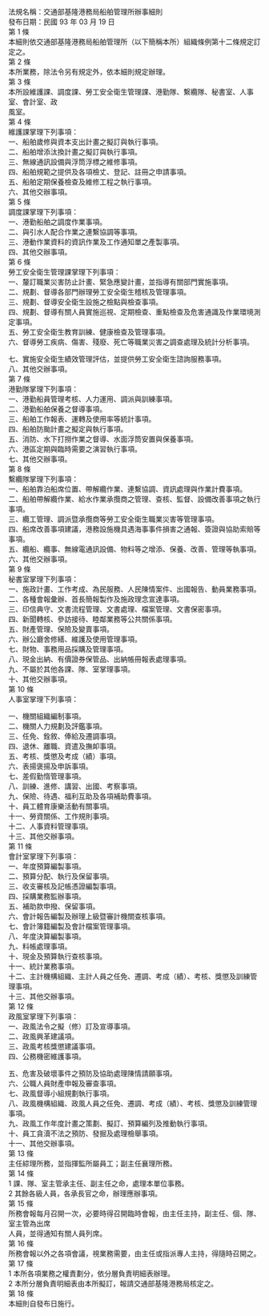 法規名稱：交通部基隆港務局船舶管理所辦事細則  
發布日期：民國 93 年 03 月 19 日  
第 1 條  
本細則依交通部基隆港務局船舶管理所（以下簡稱本所）組織條例第十二條規定訂定之。  
第 2 條  
本所業務，除法令另有規定外，依本細則規定辦理。  
第 3 條  
本所設維護課、調度課、勞工安全衛生管理課、港勤隊、繫纜隊、秘書室、人事室、會計室、政  
風室。  
第 4 條  
維護課掌理下列事項：  
一、船舶歲修與資本支出計畫之擬訂與執行事項。  
二、船舶增添汰換計畫之擬訂與執行事項。  
三、無線通訊設備與浮筒浮標之維修事項。  
四、船舶規範之提供及各項檢丈、登記、註冊之申請事項。  
五、船舶定期保養檢查及維修工程之執行事項。  
六、其他交辦事項。  
第 5 條  
調度課掌理下列事項：  
一、港勤船舶之調度作業事項。  
二、與引水人配合作業之連繫協調等事項。  
三、港動作業資料的資訊作業及工作通知單之產製事項。  
四、其他交辦事項。  
第 6 條  
勞工安全衛生管理課掌理下列事項：  
一、釐訂職業災害防止計畫、緊急應變計畫，並指導有關部門實施事項。  
二、規劃、督導各部門辦理勞工安全衛生稽核及管理事項。  
三、規劃、督導安全衛生設施之檢點與檢查事項。  
四、規劃、督導有關人員實施巡視、定期檢查、重點檢查及危害通識及作業環境測定事項。  
五、勞工安全衛生教育訓練、健康檢查及管理事項。  
六、督導勞工疾病、傷害、殘廢、死亡等職業災害之調查處理及統計分析事項。  


七、實施安全衛生績效管理評估，並提供勞工安全衛生諮詢服務事項。  
八、其他交辦事項。  
第 7 條  
港勤隊掌理下列事項：  
一、港勤船員管理考核、人力運用、調派與訓練事項。  
二、港勤船舶保養之督導事項。  
三、船舶工作報表、運轉及使用率等統計事項。  
四、船舶防颱計畫之擬定與執行事項。  
五、消防、水下打撈作業之督導、水面浮筒安置與保養事項。  
六、港區定期與臨時需要之演習執行事項。  
七、其他交辦事項。  
第 8 條  
繫纜隊掌理下列事項：  
一、船舶靠泊船席位置、帶解纜作業、連繫協調、資訊處理與作業計費事項。  
二、船舶帶解纜作業、給水作業承攬商之管理、查核、監督、設備改善事項之執行事項。  
三、纜工管理、調派暨承攬商等勞工安全衛生職業災害等管理事項。  
四、船席改善事項建議，港務設施機具遇海事事件損害之通報、簽證與協助索賠等事項。  
五、纜船、纜事、無線電通訊設備、物料等之增添、保養、改善、管理等執事項。  
六、其他交辦事項。  
第 9 條  
秘書室掌理下列事項：  
一、施政計畫、工作考成、為民服務、人民陳情案件、出國報告、動員業務事項。  
二、各種會報彙辦、首長簡報製作及施政理念宣達事項。  
三、印信典守、文書流程管理、文書處理、檔案管理、文書保密事項。  
四、新聞轉核、參訪接待、睦鄰業務等公共關係事項。  
五、財產管理、保險及變賣事項。  
六、辦公廳舍修繕、維護及使用管理事項。  
七、財物、事務用品採購及管理事項。  
八、現金出納、有價證券保管品、出納帳冊報表處理事項。  
九、不屬於其他各課、隊、室掌理事項。  
十、其他交辦事項。  
第 10 條  
人事室掌理下列事項：  


一、機關組織編制事項。  
二、機關人力規劃及評鑑事項。  
三、任免、銓敘、俸給及遷調事項。  
四、退休、離職、資遣及撫卹事項。  
五、考核、獎懲及考成（績）事項。  
六、表揚褒揚及申訴事項。  
七、差假勤惰管理事項。  
八、訓練、進修、講習、出國、考察事項。  
九、保險、待遇、福利互助及各項補助費事項。  
十、員工體育康樂活動有關事項。  
十一、勞資關係、工作規則事項。  
十二、人事資料管理事項。  
十三、其他交辦事項。  
第 11 條  
會計室掌理下列事項：  
一、年度預算編製事項。  
二、預算分配、執行及保留事項。  
三、收支審核及記帳憑證編製事項。  
四、採購業務監辦事項。  
五、補助款申撥、保留事項。  
六、會計報告編製及辦理上級暨審計機關查核事項。  
七、會計簿籍編製及會計檔案管理事項。  
八、年度決算編製事項。  
九、料帳處理事項。  
十、現金及預算執行查核事項。  
十一、統計業務事項。  
十二、主計機構組織、主計人員之任免、遷調、考成（績）、考核、獎懲及訓練管理事項。  
十三、其他交辦事項。  
第 12 條  
政風室掌理下列事項：  
一、政風法令之擬（修）訂及宣導事項。  
二、政風興革建議項。  
三、政風考核獎懲建議事項。  
四、公務機密維護事項。  


五、危害及破壞事件之預防及協助處理陳情請願事項。  
六、公職人員財產申報及審查事項。  
七、政風督導小組規劃執行事項。  
八、政風機構組織、政風人員之任免、遷調、考成（績）、考核、獎懲及訓練管理事項。  
九、政風工作年度計畫之策劃、擬訂、預算編列及推動執行事項。  
十、員工貪瀆不法之預防、發掘及處理檢舉事項。  
十一、其他交辦事項。  
第 13 條  
主任綜理所務，並指揮監所屬員工；副主任襄理所務。  
第 14 條  
1 課、隊、室主管承主任、副主任之命，處理本單位事務。  
2 其餘各級人員，各承長官之命，辦理應辦事項。  
第 15 條  
所務會報每月召開一次，必要時得召開臨時會報，由主任主持，副主任、個、隊、室主管為出席  
人員，並得通知有關人員列席。  
第 16 條  
所務會報以外之各項會議，視業務需要，由主任或指派專人主持，得隨時召開之。  
第 17 條  
1 本所各項業務之權責劃分，依分層負責明細表辦理。  
2 本所分層負責明細表由本所擬訂，報請交通部基隆港務局核定之。  
第 18 條  
本細則自發布日施行。  


